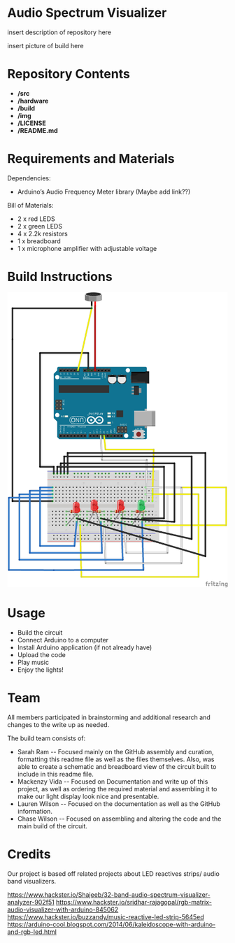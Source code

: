 # Audio Spectrum Visualizer 

insert description of repository here

insert picture of build here

# Repository Contents

* **/src**
* **/hardware**
* **/build**
* **/img**
* **/LICENSE**
* **/README.md** 

# Requirements and Materials

Dependencies:
* Arduino’s Audio Frequency Meter library (Maybe add link??)

Bill of Materials:
* 2 x red LEDS
* 2 x green LEDS
* 4 x 2.2k resistors
* 1 x breadboard
* 1 x microphone amplifier with adjustable voltage

# Build Instructions

![alt text][pic 1]

[pic 1]: https://github.com/sarahram/CS207_Project/blob/master/img/Breadboard%20view.jpg

# Usage 

* Build the circuit
* Connect Arduino to a computer
* Install Arduino application (if not already have)
* Upload the code
* Play music 
* Enjoy the lights!

# Team

All members participated in brainstorming and additional research and changes to the write up as needed.

The build team consists of:
* Sarah Ram -- Focused mainly on the GitHub assembly and curation, formatting this readme file as well as the files themselves. Also,     was able to create a schematic and breadboard view of the circuit built to include in this readme file.
* Mackenzy Vida -- Focused on Documentation and write up of this project, as well as ordering the required material and assembling it to   make our light display look nice and presentable.  
* Lauren Wilson -- Focused on the documentation as well as the GitHub information.
* Chase Wilson -- Focused on assembling and altering the code and the main build of the circuit.

# Credits

Our project is based off related projects about LED reactives strips/ audio band visualizers.

https://www.hackster.io/Shajeeb/32-band-audio-spectrum-visualizer-analyzer-902f51
https://www.hackster.io/sridhar-rajagopal/rgb-matrix-audio-visualizer-with-arduino-845062
https://www.hackster.io/buzzandy/music-reactive-led-strip-5645ed
https://arduino-cool.blogspot.com/2014/06/kaleidoscope-with-arduino-and-rgb-led.html

